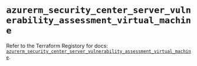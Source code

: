 # `azurerm_security_center_server_vulnerability_assessment_virtual_machine`

Refer to the Terraform Registory for docs: [`azurerm_security_center_server_vulnerability_assessment_virtual_machine`](https://registry.terraform.io/providers/hashicorp/azurerm/3.56.0/docs/resources/security_center_server_vulnerability_assessment_virtual_machine).

